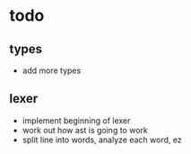 # todo

## types
* add more types

## lexer
* implement beginning of lexer
* work out how ast is going to work
* split line into words, analyze each word, ez
